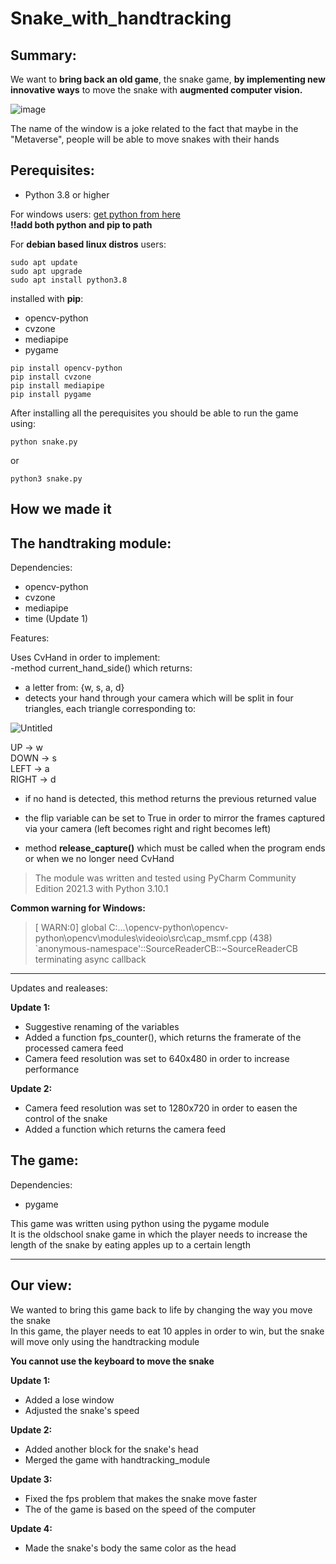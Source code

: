 # Snake_with_handtracking


## Summary: 

We want to **bring back an old game**, the snake game, **by implementing new innovative ways** to move the snake with **augmented computer vision.**
  
![image](https://user-images.githubusercontent.com/62753923/147962344-9e2ce3a8-53e2-48b3-b6fd-f00d7b9f7d90.png)  

The name of the window is a joke related to the fact that maybe in the "Metaverse", people will be able to move snakes with their hands

## Perequisites:

- Python 3.8 or higher

For windows users:
[get python from here](https://www.python.org/downloads/)  
**!!add both python and pip to path**  

For **debian based linux distros** users:
```
sudo apt update
sudo apt upgrade
sudo apt install python3.8
```

installed with **pip**:
- opencv-python
- cvzone
- mediapipe
- pygame
```
pip install opencv-python
pip install cvzone
pip install mediapipe
pip install pygame
```  
After installing all the perequisites you should be able to run the game using:
```
python snake.py
```  
or
```
python3 snake.py
```  

## How we made it


## The handtraking module:  

Dependencies:    
- opencv-python  
- cvzone  
- mediapipe  
- time (Update 1)  

Features:

Uses CvHand in order to implement:  
-method current_hand_side() which returns:
- a letter from: {w, s, a, d}  
- detects your hand through your camera which will be split in four triangles, each triangle corresponding to:   

![Untitled](https://user-images.githubusercontent.com/62753923/147959491-8d8ead72-5c2b-489e-9222-755f2515bdb9.png)

UP -> w  
DOWN -> s  
LEFT -> a  
RIGHT -> d  
	
- if no hand is detected, this method returns the previous returned value

- the flip variable can be set to True in order to mirror the frames captured via your camera (left becomes right and right becomes left)

- method **release_capture()** which must be called when the program ends or when we no longer need CvHand

> The module was written and tested using PyCharm Community Edition 2021.3 with Python 3.10.1  

**Common warning for Windows:**

>[ WARN:0] global C:\...\opencv-python\opencv-python\opencv\modules\videoio\src\cap_msmf.cpp (438)  
`anonymous-namespace'::SourceReaderCB::~SourceReaderCB terminating async callback  

---
Updates and realeases:  

**Update 1:**  
- Suggestive renaming of the variables 
- Added a function fps_counter(), which returns the framerate of the processed camera feed
- Camera feed resolution was set to 640x480 in order to increase performance   

**Update 2:**
- Camera feed resolution was set to 1280x720 in order to easen the control of the snake
- Added a function which returns the camera feed

## The game:
Dependencies:
- pygame  

This game was written using python using the pygame module  
It is the oldschool snake game in which the player needs to increase the length of the snake by eating apples up to a certain length  

---
## Our view:  

We wanted to bring this game back to life by changing the way you move the snake  
In this game, the player needs to eat 10 apples in order to win, but the snake will move only using the handtracking module

**You cannot use the keyboard to move the snake**  

**Update 1:**  
- Added a lose window
- Adjusted the snake's speed

**Update 2:**
- Added another block for the snake's head
- Merged the game with handtracking_module

**Update 3:**
- Fixed the fps problem that makes the snake move faster
- The of the game is based on the speed of the computer

**Update 4:**
- Made the snake's body the same color as the head





